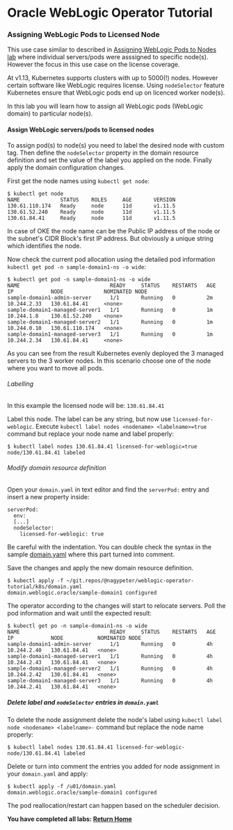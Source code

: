 # Oracle WebLogic Operator Tutorial #

### Assigning WebLogic Pods to Licensed Node ###

This use case similar to described in [Assigning WebLogic Pods to Nodes lab](node.selector.md) where individual servers/pods were asssigned to specific node(s). However the focus in this use case on the license coverage.

At v1.13, Kubernetes supports clusters with up to 5000(!) nodes. However certain software like WebLogic requires license. Using `nodeSelector` feature Kubernetes ensure that WebLogic pods end up on licenced worker node(s).

In this lab you will learn how to assign all WebLogic pods (WebLogic domain) to particular node(s).

#### Assign WebLogic servers/pods to licensed nodes #####

To assign pod(s) to node(s) you need to label the desired node with custom tag. Then define the `nodeSelector` property in the domain resource definition and set the value of the label you applied on the node. Finally apply the domain configuration changes.

First get the node names using `kubectl get node`:
```
$ kubectl get node
NAME             STATUS    ROLES     AGE       VERSION
130.61.110.174   Ready     node      11d       v1.11.5
130.61.52.240    Ready     node      11d       v1.11.5
130.61.84.41     Ready     node      11d       v1.11.5
```

In case of OKE the node name can be the Public IP address of the node or the subnet's CIDR Block's first IP address. But obviously a unique string which identifies the node.

Now check the current pod allocation using the detailed pod information `kubectl get pod -n sample-domain1-ns -o wide`:
```
$ kubectl get pod -n sample-domain1-ns -o wide
NAME                             READY     STATUS    RESTARTS   AGE       IP            NODE             NOMINATED NODE
sample-domain1-admin-server      1/1       Running   0          2m        10.244.2.33   130.61.84.41     <none>
sample-domain1-managed-server1   1/1       Running   0          1m        10.244.1.8    130.61.52.240    <none>
sample-domain1-managed-server2   1/1       Running   0          1m        10.244.0.10   130.61.110.174   <none>
sample-domain1-managed-server3   1/1       Running   0          1m        10.244.2.34   130.61.84.41     <none>
```

As you can see from the result Kubernetes evenly deployed the 3 managed servers to the 3 worker nodes. In this scenario choose one of the node where you want to move all pods.

###### Labelling ######

In this example the licensed node will be: `130.61.84.41`

Label this node. The label can be any string, but now use `licensed-for-weblogic`. Execute `kubectl label nodes <nodename> <labelname>=true` command but replace your node name and label properly:
```
$ kubectl label nodes 130.61.84.41 licensed-for-weblogic=true
node/130.61.84.41 labeled
```
###### Modify domain resource definition ######

Open your `domain.yaml` in text editor and find the `serverPod:` entry and insert a new property inside:
```
serverPod:
  env:
  [...]
  nodeSelector:
    licensed-for-weblogic: true
```
Be careful with the indentation. You can double check the syntax in the sample [domain.yaml](https://github.com/nagypeter/weblogic-operator-tutorial/blob/master/k8s/domain.yaml) where this part turned into comment.

Save the changes and apply the new domain resource definition.
```
$ kubectl apply -f ~/git.repos/@nagypeter/weblogic-operator-tutorial/k8s/domain.yaml
domain.weblogic.oracle/sample-domain1 configured
```
The operator according to the changes will start to relocate servers. Poll the pod information and wait until the expected result:
```
$ kubectl get po -n sample-domain1-ns -o wide
NAME                             READY     STATUS    RESTARTS   AGE       IP            NODE           NOMINATED NODE
sample-domain1-admin-server      1/1       Running   0          4h        10.244.2.40   130.61.84.41   <none>
sample-domain1-managed-server1   1/1       Running   0          4h        10.244.2.43   130.61.84.41   <none>
sample-domain1-managed-server2   1/1       Running   0          4h        10.244.2.42   130.61.84.41   <none>
sample-domain1-managed-server3   1/1       Running   0          4h        10.244.2.41   130.61.84.41   <none>
```

##### Delete label and `nodeSelector` entries in `domain.yaml` #####

To delete the node assignment delete the node's label using `kubectl label node <nodename> <labelname>-` command but replace the node name properly:
```
$ kubectl label nodes 130.61.84.41 licensed-for-weblogic-
node/130.61.84.41 labeled
```
Delete or turn into comment the entries you added for node assignment in your `domain.yaml` and apply:
```
$ kubectl apply -f /u01/domain.yaml
domain.weblogic.oracle/sample-domain1 configured
```
The pod reallocation/restart can happen based on the scheduler decision.

**You have completed all labs: [Return Home](domain-home-in-image.md)**
